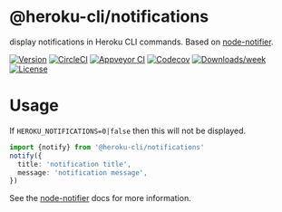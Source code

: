 @heroku-cli/notifications
=========================

display notifications in Heroku CLI commands. Based on [node-notifier](https://github.com/mikaelbr/node-notifier).

[![Version](https://img.shields.io/npm/v/@heroku-cli/notifications.svg)](https://npmjs.org/package/@heroku-cli/notifications)
[![CircleCI](https://circleci.com/gh/heroku/heroku-cli-notifications/tree/master.svg?style=shield)](https://circleci.com/gh/heroku/heroku-cli-notifications/tree/master)
[![Appveyor CI](https://ci.appveyor.com/api/projects/status/github/heroku/heroku-cli-notifications?branch=master&svg=true)](https://ci.appveyor.com/project/heroku/heroku-cli-notifications/branch/master)
[![Codecov](https://codecov.io/gh/heroku/heroku-cli-notifications/branch/master/graph/badge.svg)](https://codecov.io/gh/heroku/heroku-cli-notifications)
[![Downloads/week](https://img.shields.io/npm/dw/@heroku-cli/notifications.svg)](https://npmjs.org/package/@heroku-cli/notifications)
[![License](https://img.shields.io/npm/l/@heroku-cli/notifications.svg)](https://github.com/heroku/heroku-cli-notifications/blob/master/package.json)

<!-- toc -->

# Usage

If `HEROKU_NOTIFICATIONS=0|false` then this will not be displayed.

```typescript
import {notify} from '@heroku-cli/notifications'
notify({
  title: 'notification title',
  message: 'notification message',
})
```

See the [node-notifier](https://github.com/mikaelbr/node-notifier) docs for more information.
